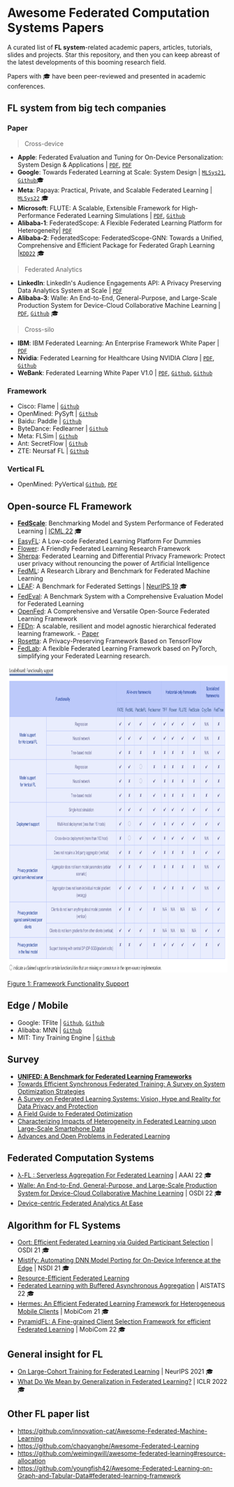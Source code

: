
# Awesome Federated Computation Systems Papers

A curated list of **FL system**-related academic papers, articles, tutorials, slides and projects. 
Star this repository, and then you can keep abreast of the latest developments of this booming research field. 

Papers with 🎓 have been peer-reviewed and presented in academic conferences.

## FL system from big tech companies
### Paper

>Cross-device

- **Apple**:  Federated Evaluation and Tuning for On-Device Personalization: System Design & Applications | [`PDF`](https://arxiv.org/pdf/2102.08503.pdf), [`PDF`](https://docs-assets.developer.apple.com/ml-research/papers/learning-with-privacy-at-scale.pdf)
- **Google**: Towards Federated Learning at Scale: System Design | [`MLSys21`](https://arxiv.org/abs/1902.01046), [`Github`](https://www.tensorflow.org/federated)🎓
- **Meta**: Papaya: Practical, Private, and Scalable Federated Learning | [`MLSys22`](https://arxiv.org/abs/2111.04877) 🎓
- **Microsoft**:  FLUTE: A Scalable, Extensible Framework for High-Performance Federated Learning Simulations | [`PDF`](https://arxiv.org/abs/2203.13789), [`Github`](https://github.com/microsoft/msrflute)
- **Alibaba-1**:  FederatedScope: A Flexible Federated Learning Platform for Heterogeneity| [`PDF`](https://arxiv.org/pdf/2204.05011.pdf)
- **Alibaba-2**:  FederatedScope: FederatedScope-GNN: Towards a Unified, Comprehensive and Efficient Package for Federated Graph Learning |[`KDD22`](https://arxiv.org/abs/2204.05562) 🎓



> Federated Analytics
- **LinkedIn**: LinkedIn's Audience Engagements API: A Privacy Preserving Data Analytics System at Scale | 
[`PDF`](https://arxiv.org/abs/2002.05839)
- **Alibaba-3**:  Walle: An End-to-End, General-Purpose, and Large-Scale Production System for Device-Cloud Collaborative Machine Learning | [`PDF`](https://www.usenix.org/system/files/osdi22-lv.pdf), [`Github`](https://github.com/alibaba/MNN) 🎓




>Cross-silo

- **IBM**: IBM Federated Learning: An Enterprise Framework White Paper | [`PDF`](https://arxiv.org/pdf/2007.10987.pdf)
- **Nvidia**:  Federated Learning for Healthcare Using NVIDIA *Clara* | [`PDF`](https://developer.download.nvidia.com/CLARA/Federated-Learning-Training-for-Healthcare-Using-NVIDIA-Clara.pdf), [`Github`](https://github.com/NVIDIA/NVFlare)
- **WeBank**:  Federated Learning White Paper V1.0 | [`PDF`](​​https://aisp-1251170195.cos.ap-hongkong.myqcloud.com/fedweb/1552917186945.pdf),  [`Github`](https://github.com/FederatedAI/FATE), [`Github`](https://github.com/FederatedAI/KubeFATE)




### Framework
- Cisco: Flame | [`Github`](https://github.com/cisco-open/flame)
- OpenMined: PySyft | [`Github`](https://github.com/OpenMined/PySyft)
- Baidu: Paddle | [`Github`](https://github.com/PaddlePaddle/PaddleFL)
- ByteDance: Fedlearner | [`Github`](https://github.com/bytedance/fedlearner)
- Meta: FLSim | [`Github`](https://github.com/facebookresearch/FLSim)
- Ant: SecretFlow | [`Github`](https://github.com/secretflow/secretflow)
- ZTE: Neursaf FL | [`Github`](https://github.com/neursafe/federated-learning)

### Vertical FL
- OpenMined: PyVertical [`Github`](https://github.com/OpenMined/PyVertical), [`PDF`](https://arxiv.org/pdf/2104.00489.pdf)

## Open-source FL Framework
- [**FedScale**](https://github.com/SymbioticLab/FedScale): Benchmarking Model and System Performance of Federated Learning | [ICML 22](https://arxiv.org/abs/2105.11367) 🎓
- [EasyFL](https://github.com/EasyFL-AI/EasyFL): A Low-code Federated Learning Platform For Dummies
- [Flower](https://flower.dev/): A Friendly Federated Learning Research Framework
- [Sherpa](https://developers.sherpa.ai/privacy-technology/): Federated Learning and Differential Privacy Framework: Protect user privacy without renouncing the power of Artificial Intelligence
- [FedML](https://fedml.ai/): A Research Library and Benchmark for Federated Machine Learning  
- [LEAF](https://github.com/TalwalkarLab/leaf): A Benchmark for Federated Settings | [NeurIPS 19](https://arxiv.org/pdf/1812.01097.pdf) 🎓
- [FedEval](https://github.com/Di-Chai/FedEval): A Benchmark System with a Comprehensive Evaluation Model for Federated Learning
- [OpenFed](https://openfed.readthedocs.io/README.html): A Comprehensive and Versatile Open-Source Federated Learning Framework
- [FEDn](https://github.com/scaleoutsystems/fedn): A scalable, resilient and model agnostic hierarchical federated learning framework. - [Paper](https://arxiv.org/abs/2103.00148)
- [Rosetta](https://github.com/LatticeX-Foundation/Rosetta): A Privacy-Preserving Framework Based on TensorFlow
- [FedLab](https://github.com/SMILELab-FL/FedLab): A flexible Federated Learning Framework based on PyTorch, simplifying your Federated Learning research.




<p align="center">
<img src="framework-summary.png" width="1000" height="700"/>
</p>

[Figure 1: Framework Functionality Support](https://unifedbenchmark.github.io/leaderboard/index.html)



## Edge / Mobile 
- Google: TFlite | [`Github`](https://www.tensorflow.org/lite/examples/on_device_training/overview), [`Github`](https://github.com/google/federated-compute)
- Alibaba: MNN | [`Github`](https://github.com/alibaba/MNN)
- MIT: Tiny Training Engine | [`Github`](https://tinytraining.mit.edu/)


## Survey 
- [**UNIFED: A Benchmark for Federated Learning Frameworks**](https://unifedbenchmark.github.io/)
- [Towards Efficient Synchronous Federated Training: A Survey on System Optimization Strategies](https://arxiv.org/abs/2109.03999)
- [A Survey on Federated Learning Systems: Vision, Hype and Reality for Data Privacy and Protection](https://arxiv.org/pdf/1907.09693.pdf)
- [A Field Guide to Federated Optimization](https://arxiv.org/abs/2107.06917)
- [Characterizing Impacts of Heterogeneity in Federated Learning upon Large-Scale Smartphone Data](https://arxiv.org/pdf/2006.06983.pdf)
- [Advances and Open Problems in Federated Learning](https://arxiv.org/pdf/1912.04977.pdf)

## Federated Computation Systems 
- [λ-FL : Serverless Aggregation For Federated Learning](https://federated-learning.org/fl-aaai-2022/Papers/FL-AAAI-22_paper_44.pdf) | AAAI 22 🎓
- [Walle: An End-to-End, General-Purpose, and Large-Scale Production System for Device-Cloud Collaborative Machine Learning](https://www.usenix.org/system/files/osdi22-lv.pdf) | OSDI 22 🎓
- [Device-centric Federated Analytics At Ease](https://arxiv.org/pdf/2206.11491.pdf)


## Algorithm for FL Systems
- [Oort: Efficient Federated Learning via Guided Participant Selection](https://www.usenix.org/conference/osdi21/presentation/lai) | OSDI 21 🎓
- [Mistify: Automating DNN Model Porting for On-Device Inference at the Edge](https://www.usenix.org/conference/nsdi21/presentation/guo) | NSDI 21 🎓
- [Resource-Efficient Federated Learning](https://arxiv.org/abs/2111.01108)
- [Federated Learning with Buffered Asynchronous Aggregation](https://arxiv.org/abs/2106.06639?fbclid=IwAR2MqphvE6-_caw-MuXcjgHnFSXhJFdtbmqSEW92m-v_xeZCXXMJuqYx6Hs) | AISTATS 22 🎓
- [Hermes: An Efficient Federated Learning Framework for Heterogeneous Mobile Clients](https://sites.duke.edu/angli/files/2021/10/2021_Mobicom_Hermes_v1.pdf) | MobiCom 21 🎓
- [PyramidFL: A Fine-grained Client Selection Framework for efficient Federated Learning](https://cse.msu.edu/~caozc/papers/mobicom22-li.pdf) | MobiCom 22 🎓

## General insight for FL
- [On Large-Cohort Training for Federated Learning](https://openreview.net/forum?id=Kb26p7chwhf) | NeurIPS 2021 🎓
- [What Do We Mean by Generalization in Federated Learning?](https://openreview.net/forum?id=VimqQq-i_Q) | ICLR 2022 🎓

## Other FL paper list
- https://github.com/innovation-cat/Awesome-Federated-Machine-Learning
- https://github.com/chaoyanghe/Awesome-Federated-Learning
- https://github.com/weimingwill/awesome-federated-learning#resource-allocation
- https://github.com/youngfish42/Awesome-Federated-Learning-on-Graph-and-Tabular-Data#federated-learning-framework


